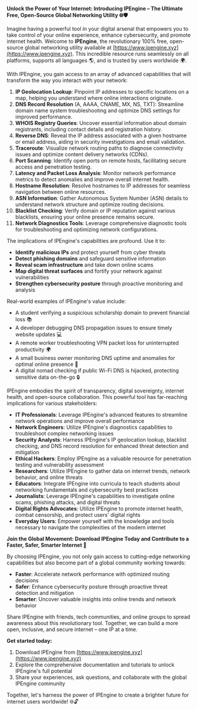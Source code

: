 **Unlock the Power of Your Internet: Introducing IPEngine – The Ultimate Free, Open-Source Global Networking Utility 🌐🛡️**

Imagine having a powerful tool in your digital arsenal that empowers you to take control of your online experience, enhance cybersecurity, and promote internet health. Welcome to **IPEngine**, the revolutionary 100% free, open-source global networking utility available at [https://www.ipengine.xyz](https://www.ipengine.xyz). This incredible resource runs seamlessly on all platforms, supports all languages 🌎, and is trusted by users worldwide 🌍.

With IPEngine, you gain access to an array of advanced capabilities that will transform the way you interact with your network:

1. **IP Geolocation Lookup**: Pinpoint IP addresses to specific locations on a map, helping you understand where online interactions originate.
2. **DNS Record Resolution** (A, AAAA, CNAME, MX, NS, TXT): Streamline domain name system troubleshooting and optimize DNS settings for improved performance.
3. **WHOIS Registry Queries**: Uncover essential information about domain registrants, including contact details and registration history.
4. **Reverse DNS**: Reveal the IP address associated with a given hostname or email address, aiding in security investigations and email validation.
5. **Traceroute**: Visualize network routing paths to diagnose connectivity issues and optimize content delivery networks (CDNs).
6. **Port Scanning**: Identify open ports on remote hosts, facilitating secure access and penetration testing.
7. **Latency and Packet Loss Analysis**: Monitor network performance metrics to detect anomalies and improve overall internet health.
8. **Hostname Resolution**: Resolve hostnames to IP addresses for seamless navigation between online resources.
9. **ASN Information**: Gather Autonomous System Number (ASN) details to understand network structure and optimize routing decisions.
10. **Blacklist Checking**: Verify domain or IP reputation against various blacklists, ensuring your online presence remains secure.
11. **Network Diagnostics Tools**: Leverage comprehensive diagnostic tools for troubleshooting and optimizing network configurations.

The implications of IPEngine's capabilities are profound. Use it to:

* **Identify malicious IPs** and protect yourself from cyber threats
* **Detect phishing domains** and safeguard sensitive information
* **Reveal scam infrastructure** and take down online scams
* **Map digital threat surfaces** and fortify your network against vulnerabilities
* **Strengthen cybersecurity posture** through proactive monitoring and analysis

Real-world examples of IPEngine's value include:

* A student verifying a suspicious scholarship domain to prevent financial loss 📚
* A developer debugging DNS propagation issues to ensure timely website updates 💻
* A remote worker troubleshooting VPN packet loss for uninterrupted productivity 🌍
* A small business owner monitoring DNS uptime and anomalies for optimal online presence 🏢
* A digital nomad checking if public Wi-Fi DNS is hijacked, protecting sensitive data on-the-go 🔒

IPEngine embodies the spirit of transparency, digital sovereignty, internet health, and open-source collaboration. This powerful tool has far-reaching implications for various stakeholders:

* **IT Professionals**: Leverage IPEngine's advanced features to streamline network operations and improve overall performance
* **Network Engineers**: Utilize IPEngine's diagnostics capabilities to troubleshoot complex networking issues
* **Security Analysts**: Harness IPEngine's IP geolocation lookup, blacklist checking, and DNS record resolution for enhanced threat detection and mitigation
* **Ethical Hackers**: Employ IPEngine as a valuable resource for penetration testing and vulnerability assessment
* **Researchers**: Utilize IPEngine to gather data on internet trends, network behavior, and online threats
* **Educators**: Integrate IPEngine into curricula to teach students about networking fundamentals and cybersecurity best practices
* **Journalists**: Leverage IPEngine's capabilities to investigate online scams, phishing attacks, and digital threats
* **Digital Rights Advocates**: Utilize IPEngine to promote internet health, combat censorship, and protect users' digital rights
* **Everyday Users**: Empower yourself with the knowledge and tools necessary to navigate the complexities of the modern internet

**Join the Global Movement: Download IPEngine Today and Contribute to a Faster, Safer, Smarter Internet 🚀**

By choosing IPEngine, you not only gain access to cutting-edge networking capabilities but also become part of a global community working towards:

* **Faster**: Accelerate network performance with optimized routing decisions
* **Safer**: Enhance cybersecurity posture through proactive threat detection and mitigation
* **Smarter**: Uncover valuable insights into online trends and network behavior

Share IPEngine with friends, tech communities, and online groups to spread awareness about this revolutionary tool. Together, we can build a more open, inclusive, and secure internet – one IP at a time.

**Get started today:**

1. Download IPEngine from [https://www.ipengine.xyz](https://www.ipengine.xyz)
2. Explore the comprehensive documentation and tutorials to unlock IPEngine's full potential
3. Share your experiences, ask questions, and collaborate with the global IPEngine community

Together, let's harness the power of IPEngine to create a brighter future for internet users worldwide! 🌐🔓